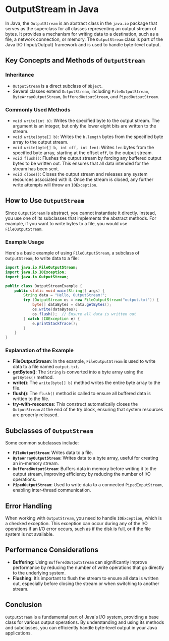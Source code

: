 # OutputStream in Java

In Java, the `OutputStream` is an abstract class in the `java.io` package that serves as the superclass for all classes representing an output stream of bytes. It provides a mechanism for writing data to a destination, such as a file, a network connection, or memory. The `OutputStream` class is part of the Java I/O (Input/Output) framework and is used to handle byte-level output.

## Key Concepts and Methods of `OutputStream`

### Inheritance

- `OutputStream` is a direct subclass of `Object`.
- Several classes extend `OutputStream`, including `FileOutputStream`, `ByteArrayOutputStream`, `BufferedOutputStream`, and `PipedOutputStream`.

### Commonly Used Methods

- `void write(int b)`: Writes the specified byte to the output stream. The argument is an integer, but only the lower eight bits are written to the stream.
- `void write(byte[] b)`: Writes the `b.length` bytes from the specified byte array to the output stream.
- `void write(byte[] b, int off, int len)`: Writes `len` bytes from the specified byte array, starting at the offset `off`, to the output stream.
- `void flush()`: Flushes the output stream by forcing any buffered output bytes to be written out. This ensures that all data intended for the stream has been sent.
- `void close()`: Closes the output stream and releases any system resources associated with it. Once the stream is closed, any further write attempts will throw an `IOException`.

## How to Use `OutputStream`

Since `OutputStream` is abstract, you cannot instantiate it directly. Instead, you use one of its subclasses that implements the abstract methods. For example, if you want to write bytes to a file, you would use `FileOutputStream`.

### Example Usage

Here's a basic example of using `FileOutputStream`, a subclass of `OutputStream`, to write data to a file:

```java
import java.io.FileOutputStream;
import java.io.IOException;
import java.io.OutputStream;

public class OutputStreamExample {
    public static void main(String[] args) {
        String data = "Hello, OutputStream!";
        try (OutputStream os = new FileOutputStream("output.txt")) {
            byte[] dataBytes = data.getBytes();
            os.write(dataBytes);
            os.flush();  // Ensure all data is written out
        } catch (IOException e) {
            e.printStackTrace();
        }
    }
}
```

### Explanation of the Example

- **FileOutputStream**: In the example, `FileOutputStream` is used to write data to a file named `output.txt`.
- **getBytes()**: The `String` is converted into a byte array using the `getBytes()` method.
- **write()**: The `write(byte[] b)` method writes the entire byte array to the file.
- **flush()**: The `flush()` method is called to ensure all buffered data is written to the file.
- **try-with-resources**: This construct automatically closes the `OutputStream` at the end of the try block, ensuring that system resources are properly released.

## Subclasses of `OutputStream`

Some common subclasses include:

- **`FileOutputStream`**: Writes data to a file.
- **`ByteArrayOutputStream`**: Writes data to a byte array, useful for creating an in-memory stream.
- **`BufferedOutputStream`**: Buffers data in memory before writing it to the output stream, improving efficiency by reducing the number of I/O operations.
- **`PipedOutputStream`**: Used to write data to a connected `PipedInputStream`, enabling inter-thread communication.

## Error Handling

When working with `OutputStream`, you need to handle `IOException`, which is a checked exception. This exception can occur during any of the I/O operations if an I/O error occurs, such as if the disk is full, or if the file system is not available.

## Performance Considerations

- **Buffering**: Using `BufferedOutputStream` can significantly improve performance by reducing the number of write operations that go directly to the underlying system.
- **Flushing**: It’s important to flush the stream to ensure all data is written out, especially before closing the stream or when switching to another stream.

## Conclusion

`OutputStream` is a fundamental part of Java's I/O system, providing a base class for various output operations. By understanding and using its methods and subclasses, you can efficiently handle byte-level output in your Java applications.
